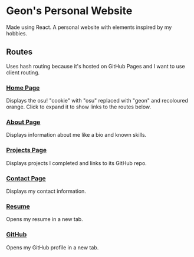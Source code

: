 # Geon's Personal Website

Made using React. A personal website with elements inspired by my hobbies.

## Routes

Uses hash routing because it's hosted on GitHub Pages and I want to use client routing. 

### [Home Page](https://geon-youn.github.io/)

Displays the osu! "cookie" with "osu" replaced with "geon" and recoloured orange. Click to expand it to show links to the routes below. 

### [About Page](https://geon-youn.github.io/#/about)

Displays information about me like a bio and known skills.

### [Projects Page](https://geon-youn.github.io/#/projects)

Displays projects I completed and links to its GitHub repo.

### [Contact Page](https://geon-youn.github.io/#/contact)

Displays my contact information.

### <a href="https://github.com/geon-youn/resume" target="_blank" rel="noopener">Resume</a>

Opens my resume in a new tab.

### <a href="https://github.com/geon-youn/" target="_blank" rel="noopener">GitHub</a>

Opens my GitHub profile in a new tab.